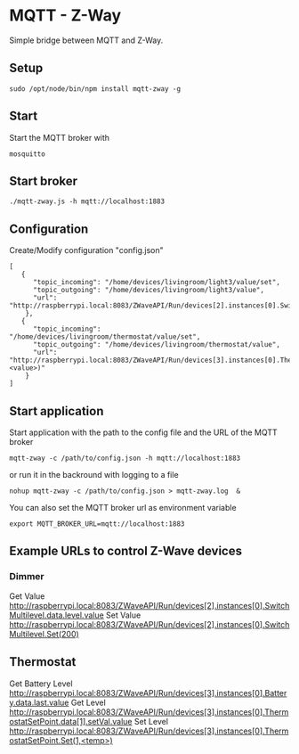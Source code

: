 # MQTT - Z-Way

Simple bridge between MQTT and Z-Way.

## Setup

	sudo /opt/node/bin/npm install mqtt-zway -g

## Start 

Start the MQTT broker with

	mosquitto

## Start broker

	./mqtt-zway.js -h mqtt://localhost:1883

## Configuration

Create/Modify configuration "config.json"

	[
	   {
	      "topic_incoming": "/home/devices/livingroom/light3/value/set",
	      "topic_outgoing": "/home/devices/livingroom/light3/value",
	      "url": "http://raspberrypi.local:8083/ZWaveAPI/Run/devices[2].instances[0].SwitchMultilevel.Set(<value>)"
	    },
	   {
	      "topic_incoming": "/home/devices/livingroom/thermostat/value/set",
	      "topic_outgoing": "/home/devices/livingroom/thermostat/value",
	      "url": "http://raspberrypi.local:8083/ZWaveAPI/Run/devices[3].instances[0].ThermostatSetPoint.Set(1,<value>)"
	    }
	]
	
## Start application

Start application with the path to the config file and the URL of the MQTT broker

	mqtt-zway -c /path/to/config.json -h mqtt://localhost:1883

or run it in the backround with logging to a file

	nohup mqtt-zway -c /path/to/config.json > mqtt-zway.log  &

You can also set the MQTT broker url as environment variable

	export MQTT_BROKER_URL=mqtt://localhost:1883

## Example URLs to control Z-Wave devices

### Dimmer

Get Value
	http://raspberrypi.local:8083/ZWaveAPI/Run/devices[2].instances[0].SwitchMultilevel.data.level.value
Set Value
	http://raspberrypi.local:8083/ZWaveAPI/Run/devices[2].instances[0].SwitchMultilevel.Set(200)


## Thermostat

Get Battery Level
	http://raspberrypi.local:8083/ZWaveAPI/Run/devices[3].instances[0].Battery.data.last.value
Get Level
	http://raspberrypi.local:8083/ZWaveAPI/Run/devices[3].instances[0].ThermostatSetPoint.data[1].setVal.value
Set Level
	http://raspberrypi.local:8083/ZWaveAPI/Run/devices[3].instances[0].ThermostatSetPoint.Set(1,<temp>)


	